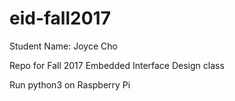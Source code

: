 # eid-fall2017
Student Name: Joyce Cho

Repo for Fall 2017 Embedded Interface Design class

Run python3 on Raspberry Pi  
